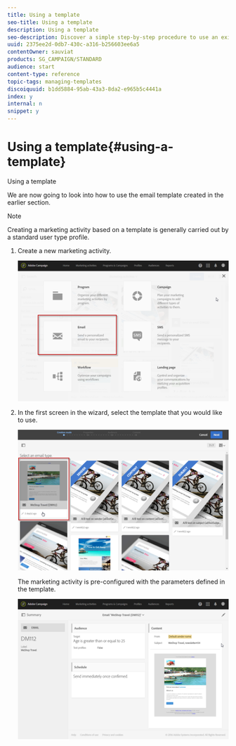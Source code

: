 ```yaml
---
title: Using a template
seo-title: Using a template
description: Using a template
seo-description: Discover a simple step-by-step procedure to use an existing template.
uuid: 2375ee2d-0db7-430c-a316-b256603ee6a5
contentOwner: sauviat
products: SG_CAMPAIGN/STANDARD
audience: start
content-type: reference
topic-tags: managing-templates
discoiquuid: b1dd5884-95ab-43a3-8da2-e965b5c4441a
index: y
internal: n
snippet: y
---
```


# Using a template{#using-a-template}

Using a template

We are now going to look into how to use the email template created in the earlier section.

>[!NOTE]
>
>Creating a marketing activity based on a template is generally carried out by a standard user type profile.

1. Create a new marketing activity.

   ![](assets/template_5.png)

1. In the first screen in the wizard, select the template that you would like to use.

   ![](assets/template_6.png)

   The marketing activity is pre-configured with the parameters defined in the template.

   ![](assets/template_7.png)

